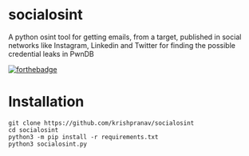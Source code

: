 # socialosint
A python osint tool for getting emails, from a target, published in social networks like Instagram, Linkedin and Twitter for finding the possible credential leaks in PwnDB

[![forthebadge](https://forthebadge.com/images/badges/made-with-python.svg)](https://forthebadge.com)

# Installation
```
git clone https://github.com/krishpranav/socialosint
cd socialosint
python3 -m pip install -r requirements.txt
python3 socialosint.py
```
